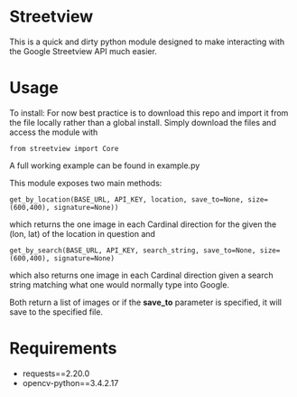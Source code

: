 # Streetview

This is a quick and dirty python module designed to make interacting with the Google Streetview API much easier.

# Usage
To install:
For now best practice is to download this repo and import it from the file locally rather than a global install. Simply download the files and access the module with

    from streetview import Core

A full working example can be found in example.py

This module exposes two main methods:

    get_by_location(BASE_URL, API_KEY, location, save_to=None, size=(600,400), signature=None))

which returns the one image in each Cardinal direction for the given the (lon, lat) of the location in question and

    get_by_search(BASE_URL, API_KEY, search_string, save_to=None, size=(600,400), signature=None)

which also returns one image in each Cardinal direction given a search string matching what one would normally type into Google.

Both return a list of images or if the **save_to** parameter is specified, it will save to the specified file.

# Requirements
* requests==2.20.0
* opencv-python==3.4.2.17
